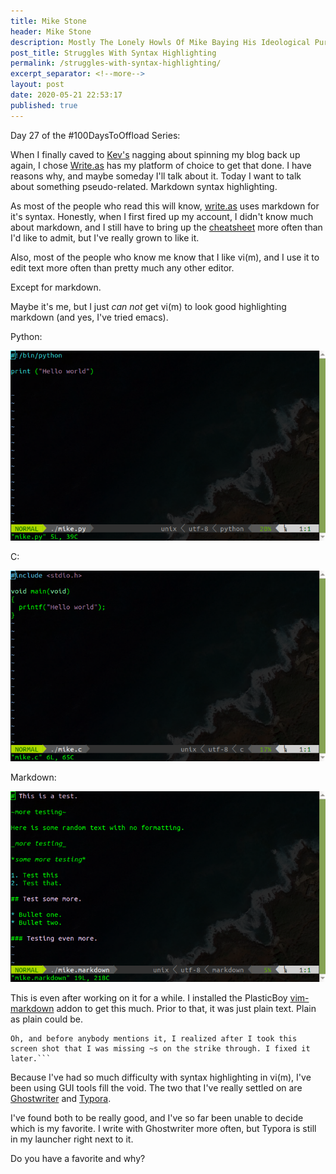 ```yaml
---
title: Mike Stone
header: Mike Stone
description: Mostly The Lonely Howls Of Mike Baying His Ideological Purity At The Moon
post_title: Struggles With Syntax Highlighting
permalink: /struggles-with-syntax-highlighting/
excerpt_separator: <!--more-->
layout: post
date: 2020-05-21 22:53:17
published: true
---
```


Day 27 of the #100DaysToOffload Series:

When I finally caved to [Kev's](https://fosstodon.org/@kev) nagging about spinning my blog back up again, I chose [Write.as](https://write.as) has my platform of choice to get that done. I have reasons why, and maybe someday I'll talk about it. Today I want to talk about something pseudo-related. Markdown syntax highlighting.

<!--more-->

As most of the people who read this will know, [write.as](https://write.as) uses markdown for it's syntax. Honestly, when I first fired up my account, I didn't know much about markdown, and I still have to bring up the [cheatsheet](https://github.com/adam-p/markdown-here/wiki/Markdown-Cheatsheet) more often than I'd like to admit, but I've really grown to like it.

Also, most of the people who know me know that I like vi(m), and I use it to edit text more often than pretty much any other editor.

Except for markdown.

Maybe it's me, but I just _can not_ get vi(m) to look good highlighting markdown (and yes, I've tried emacs). 

Python:

![](/assets/images/LIfJldU.png)

C:

![](/assets/images/PtQ2iiG.png)

Markdown:

![](/assets/images/PtbXftw.png)

This is even after working on it for a while. I installed the PlasticBoy [vim-markdown](https://github.com/plasticboy/vim-markdown) addon to get this much. Prior to that, it was just plain text. Plain as plain could be.

	Oh, and before anybody mentions it, I realized after I took this screen shot that I was missing ~s on the strike through. I fixed it later.```  

Because I've had so much difficulty with syntax highlighting in vi(m), I've been using GUI tools fill the void. The two that I've really settled on are [Ghostwriter](https://wereturtle.github.io/ghostwriter/) and [Typora](https://typora.io). 

I've found both to be really good, and I've so far been unable to decide which is my favorite. I write with Ghostwriter more often, but Typora is still in my launcher right next to it. 

Do you have a favorite and why?
